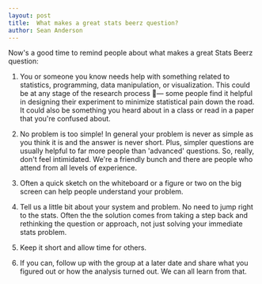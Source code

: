 ```yaml
---
layout: post
title:  What makes a great stats beerz question?
author: Sean Anderson
---
```


Now's a good time to remind people about what makes a great Stats Beerz question:

1. You or someone you know needs help with something related to statistics, programming, data manipulation, or visualization. This could be at any stage of the research process — some people find it helpful in designing their experiment to minimize statistical pain down the road. It could also be something you heard about in a class or read in a paper that you're confused about.

2. No problem is too simple! In general your problem is never as simple as you think it is and the answer is never short. Plus, simpler questions are usually helpful to far more people than 'advanced' questions. So, really, don't feel intimidated. We're a friendly bunch and there are people who attend from all levels of experience.

3. Often a quick sketch on the whiteboard or a figure or two on the big screen can help people understand your problem.

4. Tell us a little bit about your system and problem. No need to jump right to the stats. Often the the solution comes from taking a step back and rethinking the question or approach, not just solving your immediate stats problem.

5. Keep it short and allow time for others.

6. If you can, follow up with the group at a later date and share what you figured out or how the analysis turned out. We can all learn from that.

